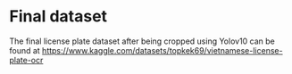 # Final dataset
The final license plate dataset after being cropped using Yolov10 can be found at https://www.kaggle.com/datasets/topkek69/vietnamese-license-plate-ocr
